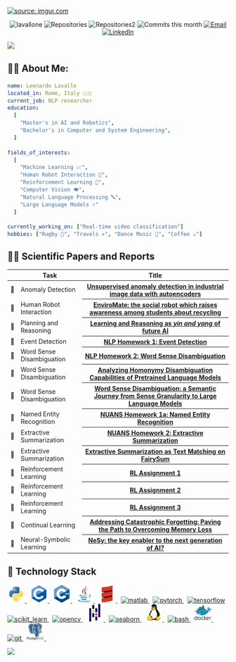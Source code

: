 <a align="center" href="https://imgur.com/axJvYzq"><img src="https://i.imgur.com/axJvYzq.gif" height=500 title="source: imgur.com" /></a>

<p align="center">
  <img src="https://komarev.com/ghpvc/?username=lavallone&label=Profile%20views&color=blueviolet&style=flat" alt="lavallone" />
  <img src="https://img.shields.io/badge/Repositories-0-green" alt="Repositories">
  <img src="https://img.shields.io/endpoint?url=https://gist.githubusercontent.com/lavallone/1290f77e79e35af30b56b759f0d057f0/raw/repo-count.json" alt="Repositories2">
  <img src="https://img.shields.io/badge/Commits%20this%20month-0-orange" alt="Commits this month">
  <a href="mailto:leo.lava99@gmail.com"> <img src="https://img.shields.io/badge/Email-leo.lava99@gmail.com-red?logo=gmail&logoColor=white" alt="Email"> </a>
  <a href="https://www.linkedin.com/in/leonardo-lavalle-18445193/"> <img src="https://img.shields.io/badge/LinkedIn-Leonardo%20Lavalle-blue?logo=linkedin&logoColor=white" alt="LinkedIn"> </a>
</p>
<!-- ![Public Repos](https://img.shields.io/endpoint?url=https://gist.githubusercontent.com/lavallone/1290f77e79e35af30b56b759f0d057f0/raw/repo-count.json) -->


<img src="https://capsule-render.vercel.app/api?type=waving&height=100&color=gradient&descAlignY=75" />
<h2 align="left">👨‍💻 About Me:</h2>

```yaml
name: Leonardo Lavalle
located_in: Rome, Italy 🇮🇹
current_job: NLP researcher
education:
  [
    "Master's in AI and Robotics",
    "Bachelor's in Computer and System Engineering",
  ]

fields_of_interests:
  [
    "Machine Learning 📈",
    "Human Robot Interaction 🤖",
    "Reinforcement Learning 💪",
    "Computer Vision 👁️",
    "Natural Language Processing 🔤",
    "Large Language Models ⚡"
  ]
  
currently_working_on: ["Real-time video classification"]
hobbies: ["Rugby 🏉", "Travels ✈️", "Dance Music 🕺", "Coffee ☕"]
```
<h2 align="left">📃🔬 Scientific Papers and Reports</h2>
<!DOCTYPE html>
<html lang="en">
<head>
  <meta charset="UTF-8">
  <meta name="viewport" content="width=device-width, initial-scale=1.0">
</head>
<body>
<table>
  <thead>
    <tr>
      <th></th>
      <th>Task</th>
      <th>Title</th>
    </tr>
  </thead>
  <tbody>
    <tr>
      <td>🔬</td>
      <td>Anomaly Detection</td>
      <th><a href="https://raw.githubusercontent.com/lavallone/archive/main/EAI/EAI_anomaly_detection.pdf" target="_blank">Unsupervised anomaly detection in industrial image data with autoencoders</a></th>
    </tr>
    <tr>
      <td>📃</td>
      <td>Human Robot Interaction</td>
      <th><a href="https://raw.githubusercontent.com/lavallone/archive/main/EAI/EnviroMate.pdf" target="_blank">EnviroMate: the social robot which raises awareness among students about recycling</a></th>
    </tr>
    <tr>
      <td>🔬</td>
      <td>Planning and Reasoning</td>
      <th><a href="https://raw.githubusercontent.com/lavallone/archive/main/PR/P_R.pdf" target="_blank">Learning and Reasoning as <i>yin and yang</i> of future AI</a></th>
    </tr>
    <tr>
      <td>📃</td>
      <td>Event Detection</td>
      <th><a href="https://raw.githubusercontent.com/lavallone/archive/main/NLP/Homework_1__Event_Detection.pdf" target="_blank">NLP Homework 1: Event Detection</a></th>
    </tr>
    <tr>
      <td>📃</td>
      <td>Word Sense Disambiguation</td>
      <th><a href="https://raw.githubusercontent.com/lavallone/archive/main/NLP/Homework_2__Word_Sense_Disambiguation.pdf" target="_blank">NLP Homework 2: Word Sense Disambiguation</a></th>
    </tr>
    <tr>
      <td>🔬</td>
      <td>Word Sense Disambiguation</td>
      <th><a href="https://raw.githubusercontent.com/lavallone/archive/main/NLP/_LREC_COLING_2024_Homonym_Disambiguation.pdf" target="_blank">Analyzing Homonymy Disambiguation Capabilities of Pretrained Language Models</a></th>
    </tr>
    <tr>
      <td>🔬</td>
      <td>Word Sense Disambiguation</td>
      <th><a href="https://raw.githubusercontent.com/lavallone/archive/main/NLP/Master_Thesis.pdf" target="_blank">Word Sense Disambiguation: a Semantic Journey from Sense Granularity to Large Language Models</a></th>
    </tr>
    <tr>
      <td>📃</td>
      <td>Named Entity Recognition</td>
      <th><a href="https://raw.githubusercontent.com/lavallone/archive/main/NLP/NUANS___Homework_1a_NER.pdf" target="_blank">NUANS Homework 1a: Named Entity Recognition</a></th>
    </tr>
    <tr>
      <td>📃</td>
      <td>Extractive Summarization</td>
      <th><a href="https://raw.githubusercontent.com/lavallone/archive/main/NLP/NUANS___Homework_2_Extractive_Summary.pdf" target="_blank">NUANS Homework 2: Extractive Summarization</a></th>
    </tr>
    <tr>
      <td>📃</td>
      <td>Extractive Summarization</td>
      <th><a href="https://raw.githubusercontent.com/lavallone/archive/main/NLP/NUANS___Miniproject.pdf" target="_blank">Extractive Summarization as Text Matching on FairySum</a></th>
    </tr>
    <tr>
      <td>📃</td>
      <td>Reinforcement Learning</td>
      <th><a href="https://raw.githubusercontent.com/lavallone/archive/main/RL/Assignment_01.pdf" target="_blank">RL Assignment 1</a></th>
    </tr>
    <tr>
      <td>📃</td>
      <td>Reinforcement Learning</td>
      <th><a href="https://raw.githubusercontent.com/lavallone/archive/main/RL/Assignment_02.pdf" target="_blank">RL Assignment 2</a></th>
    </tr>
    <tr>
      <td>📃</td>
      <td>Reinforcement Learning</td>
      <th><a href="https://raw.githubusercontent.com/lavallone/archive/main/RL/Assignment_03.pdf" target="_blank">RL Assignment 3</a></th>
    </tr>
    <tr>
      <td>🔬</td>
      <td>Continual Learning</td>
      <th><a href="https://raw.githubusercontent.com/lavallone/archive/main/seminars/Continual_Learning.pdf" target="_blank">Addressing Catastrophic Forgetting: Paving the Path to Overcoming Memory Loss</a></th>
    </tr>
    <tr>
      <td>🔬</td>
      <td>Neural-Symbolic Learning</td>
      <th><a href="https://raw.githubusercontent.com/lavallone/archive/main/seminars/NeSy.pdf" target="_blank">NeSy: the key enabler to the next generation of AI?</a></th>
    </tr>
  </tbody>
</table>

</body>
</html>

<h2 align="left">🚀 Technology Stack</h2>
<p align="left"> 
  
  <a href="https://www.python.org" target="_blank" rel="noreferrer"> <img src="https://raw.githubusercontent.com/devicons/devicon/master/icons/python/python-original.svg" alt="python" width="40" height="40"/> </a>&nbsp;
  <a href="https://www.cprogramming.com/" target="_blank" rel="noreferrer"> <img src="https://raw.githubusercontent.com/devicons/devicon/master/icons/c/c-original.svg" alt="c" width="40" height="40"/> </a>&nbsp;
  <a href="https://www.w3schools.com/cpp/" target="_blank" rel="noreferrer"> <img src="https://raw.githubusercontent.com/devicons/devicon/master/icons/cplusplus/cplusplus-original.svg" alt="cplusplus" width="40" height="40"/> </a>&nbsp;
  <a href="https://www.java.com" target="_blank" rel="noreferrer"> <img src="https://raw.githubusercontent.com/devicons/devicon/master/icons/java/java-original.svg" alt="java" width="40" height="40"/> </a>&nbsp;
  <a href="https://www.scala-lang.org" target="_blank" rel="noreferrer"> <img src="https://raw.githubusercontent.com/devicons/devicon/master/icons/scala/scala-original.svg" alt="scala" width="40" height="40"/> </a>&nbsp;
  <a href="https://www.mathworks.com/" target="_blank" rel="noreferrer"> <img src="https://upload.wikimedia.org/wikipedia/commons/2/21/Matlab_Logo.png" alt="matlab" width="40" height="40"/> </a>&nbsp;
  <a href="https://pytorch.org/" target="_blank" rel="noreferrer"> <img src="https://www.vectorlogo.zone/logos/pytorch/pytorch-icon.svg" alt="pytorch" width="40" height="40"/> </a>&nbsp;
  <a href="https://www.tensorflow.org" target="_blank" rel="noreferrer"> <img src="https://www.vectorlogo.zone/logos/tensorflow/tensorflow-icon.svg" alt="tensorflow" width="40" height="40"/> </a>
  <a href="https://scikit-learn.org/" target="_blank" rel="noreferrer"> <img src="https://upload.wikimedia.org/wikipedia/commons/0/05/Scikit_learn_logo_small.svg" alt="scikit_learn" width="40" height="40"/> </a>&nbsp;
  <a href="https://opencv.org/" target="_blank" rel="noreferrer"> <img src="https://www.vectorlogo.zone/logos/opencv/opencv-icon.svg" alt="opencv" width="40" height="40"/> </a>&nbsp;
  <a href="https://pandas.pydata.org/" target="_blank" rel="noreferrer"> <img src="https://raw.githubusercontent.com/devicons/devicon/2ae2a900d2f041da66e950e4d48052658d850630/icons/pandas/pandas-original.svg" alt="pandas" width="40" height="40"/> </a>&nbsp;
  <a href="https://seaborn.pydata.org/" target="_blank" rel="noreferrer"> <img src="https://seaborn.pydata.org/_images/logo-mark-lightbg.svg" alt="seaborn" width="40" height="40"/> </a>&nbsp;
  <a href="https://www.linux.org/" target="_blank" rel="noreferrer"> <img src="https://raw.githubusercontent.com/devicons/devicon/master/icons/linux/linux-original.svg" alt="linux" width="40" height="40"/> </a>&nbsp;
  <a href="https://www.gnu.org/software/bash/" target="_blank" rel="noreferrer"> <img src="https://www.vectorlogo.zone/logos/gnu_bash/gnu_bash-icon.svg" alt="bash" width="40" height="40"/> </a>&nbsp;
  <a href="https://www.docker.com/" target="_blank" rel="noreferrer"> <img src="https://raw.githubusercontent.com/devicons/devicon/master/icons/docker/docker-original-wordmark.svg" alt="docker" width="40" height="40"/> </a>&nbsp;
  <a href="https://git-scm.com/" target="_blank" rel="noreferrer"> <img src="https://www.vectorlogo.zone/logos/git-scm/git-scm-icon.svg" alt="git" width="40" height="40"/> </a>&nbsp;
  <a href="https://www.postgresql.org" target="_blank" rel="noreferrer"> <img src="https://raw.githubusercontent.com/devicons/devicon/master/icons/postgresql/postgresql-original-wordmark.svg" alt="postgresql" width="40" height="40"/> </a>&nbsp;
  
</p>



<img src="https://capsule-render.vercel.app/api?type=waving&height=100&color=gradient&descAlignY=75&section=footer" />
<!-- ![Spotify](https://novatorem-git-main-lavallones-projects.vercel.app/api/spotify) -->
